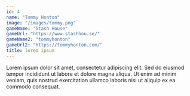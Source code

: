 ```yaml
---
id: 4
name: "Tommy Honton"
image: "/images/tommy.png"
gameName: "Stash House"
gameUrl: "https://www.stashhou.se/"
gameName2: "tommyhonton"
gameUrl2: "https://tommyhonton.com/"
title: lorem ipsum
---
```


Lorem ipsum dolor sit amet, consectetur adipiscing elit. Sed do eiusmod tempor incididunt ut labore et dolore magna aliqua. Ut enim ad minim veniam, quis nostrud exercitation ullamco laboris nisi ut aliquip ex ea commodo consequat.
